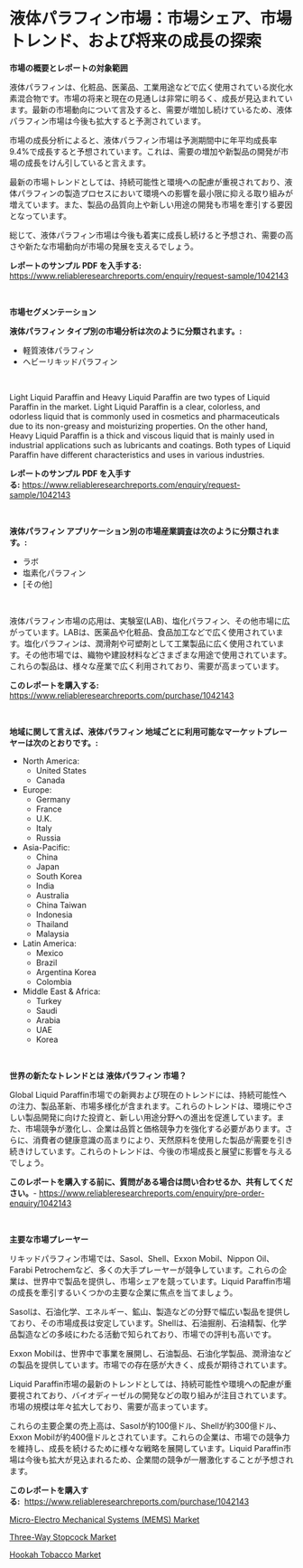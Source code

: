 <p><h1>液体パラフィン市場：市場シェア、市場トレンド、および将来の成長の探索</h1></p><p><strong>市場の概要とレポートの対象範囲</strong></p>
<p><p>液体パラフィンは、化粧品、医薬品、工業用途などで広く使用されている炭化水素混合物です。市場の将来と現在の見通しは非常に明るく、成長が見込まれています。最新の市場動向について言及すると、需要が増加し続けているため、液体パラフィン市場は今後も拡大すると予測されています。</p><p>市場の成長分析によると、液体パラフィン市場は予測期間中に年平均成長率9.4%で成長すると予想されています。これは、需要の増加や新製品の開発が市場の成長をけん引していると言えます。</p><p>最新の市場トレンドとしては、持続可能性と環境への配慮が重視されており、液体パラフィンの製造プロセスにおいて環境への影響を最小限に抑える取り組みが増えています。また、製品の品質向上や新しい用途の開発も市場を牽引する要因となっています。</p><p>総じて、液体パラフィン市場は今後も着実に成長し続けると予想され、需要の高さや新たな市場動向が市場の発展を支えるでしょう。</p></p>
<p><strong>レポートのサンプル PDF を入手する:</strong> <a href="https://www.reliableresearchreports.com/enquiry/request-sample/1042143">https://www.reliableresearchreports.com/enquiry/request-sample/1042143</a></p>
<p>&nbsp;</p>
<p><strong>市場セグメンテーション</strong></p>
<p><strong>液体パラフィン タイプ別の市場分析は次のように分類されます。:</strong></p>
<p><ul><li>軽質液体パラフィン</li><li>ヘビーリキッドパラフィン</li></ul></p>
<p>&nbsp;</p>
<p><p>Light Liquid Paraffin and Heavy Liquid Paraffin are two types of Liquid Paraffin in the market. Light Liquid Paraffin is a clear, colorless, and odorless liquid that is commonly used in cosmetics and pharmaceuticals due to its non-greasy and moisturizing properties. On the other hand, Heavy Liquid Paraffin is a thick and viscous liquid that is mainly used in industrial applications such as lubricants and coatings. Both types of Liquid Paraffin have different characteristics and uses in various industries.</p></p>
<p><strong>レポートのサンプル PDF を入手する:</strong>&nbsp;<a href="https://www.reliableresearchreports.com/enquiry/request-sample/1042143">https://www.reliableresearchreports.com/enquiry/request-sample/1042143</a></p>
<p>&nbsp;</p>
<p><strong> 液体パラフィン アプリケーション別の市場産業調査は次のように分類されます。:</strong></p>
<p><ul><li>ラボ</li><li>塩素化パラフィン</li><li>[その他]</li></ul></p>
<p>&nbsp;</p>
<p><p>液体パラフィン市場の応用は、実験室(LAB)、塩化パラフィン、その他市場に広がっています。LABは、医薬品や化粧品、食品加工などで広く使用されています。塩化パラフィンは、潤滑剤や可塑剤として工業製品に広く使用されています。その他市場では、織物や建設材料などさまざまな用途で使用されています。これらの製品は、様々な産業で広く利用されており、需要が高まっています。</p></p>
<p><strong>このレポートを購入する:</strong>&nbsp; <a href="https://www.reliableresearchreports.com/purchase/1042143">https://www.reliableresearchreports.com/purchase/1042143</a></p>
<p>&nbsp;</p>
<p><strong>地域に関して言えば、液体パラフィン 地域ごとに利用可能なマーケットプレーヤーは次のとおりです。:</strong></p>
<p><ul>
    <li>
        North America:
        <ul>
            <li>United States</li>
            <li>Canada</li>
        </ul>
    </li>
    <li>
        Europe:
        <ul>
            <li>Germany</li>
            <li>France</li>
            <li>U.K.</li>
            <li>Italy</li>
            <li>Russia</li>
        </ul>
    </li>
    <li>
        Asia-Pacific:
        <ul>
            <li>China</li>
            <li>Japan</li>
            <li>South Korea</li>
            <li>India</li>
            <li>Australia</li>
            <li>China Taiwan</li>
            <li>Indonesia</li>
            <li>Thailand</li>
            <li>Malaysia</li>
        </ul>
    </li>
    <li>
        Latin America:
        <ul>
            <li>Mexico</li>
            <li>Brazil</li>
            <li>Argentina Korea</li>
            <li>Colombia</li>
        </ul>
    </li>
    <li>
        Middle East & Africa:
        <ul>
            <li>Turkey</li>
            <li>Saudi</li>
            <li>Arabia</li>
            <li>UAE</li>
            <li>Korea</li>
        </ul>
    </li>
    </ul></p>
<p>&nbsp;</p>
<p><strong>世界の新たなトレンドとは 液体パラフィン 市場？</strong></p>
<p><p>Global Liquid Paraffin市場での新興および現在のトレンドには、持続可能性への注力、製品革新、市場多様化が含まれます。これらのトレンドは、環境にやさしい製品開発に向けた投資と、新しい用途分野への進出を促進しています。また、市場競争が激化し、企業は品質と価格競争力を強化する必要があります。さらに、消費者の健康意識の高まりにより、天然原料を使用した製品が需要を引き続きけしています。これらのトレンドは、今後の市場成長と展望に影響を与えるでしょう。</p></p>
<p><strong>このレポートを購入する前に、質問がある場合は問い合わせるか、共有してください。</strong>- <a href="https://www.reliableresearchreports.com/enquiry/pre-order-enquiry/1042143">https://www.reliableresearchreports.com/enquiry/pre-order-enquiry/1042143</a></p>
<p>&nbsp;</p>
<p><strong>主要な市場プレーヤー</strong></p>
<p><p>リキッドパラフィン市場では、Sasol、Shell、Exxon Mobil、Nippon Oil、Farabi Petrochemなど、多くの大手プレーヤーが競争しています。これらの企業は、世界中で製品を提供し、市場シェアを競っています。Liquid Paraffin市場の成長を牽引するいくつかの主要な企業に焦点を当てましょう。</p><p>Sasolは、石油化学、エネルギー、鉱山、製造などの分野で幅広い製品を提供しており、その市場成長は安定しています。Shellは、石油掘削、石油精製、化学品製造などの多岐にわたる活動で知られており、市場での評判も高いです。</p><p>Exxon Mobilは、世界中で事業を展開し、石油製品、石油化学製品、潤滑油などの製品を提供しています。市場での存在感が大きく、成長が期待されています。</p><p>Liquid Paraffin市場の最新のトレンドとしては、持続可能性や環境への配慮が重要視されており、バイオディーゼルの開発などの取り組みが注目されています。市場の規模は年々拡大しており、需要が高まっています。</p><p>これらの主要企業の売上高は、Sasolが約100億ドル、Shellが約300億ドル、Exxon Mobilが約400億ドルとされています。これらの企業は、市場での競争力を維持し、成長を続けるために様々な戦略を展開しています。Liquid Paraffin市場は今後も拡大が見込まれるため、企業間の競争が一層激化することが予想されます。</p></p>
<p><strong>このレポートを購入する:</strong>&nbsp;&nbsp;<a href="https://www.reliableresearchreports.com/purchase/1042143">https://www.reliableresearchreports.com/purchase/1042143</a></p>
<p><p><a href="https://view.publitas.com/reportprime-1/micro-electro-mechanical-systems-mems-market-size-evaluating-its-market-trends-growth-and-projections-2023-2030/">Micro-Electro Mechanical Systems (MEMS) Market</a></p><p><a href="https://view.publitas.com/reportprime-1/three-way-stopcock-market-research-report-provides-critical-insights-that-can-help-shape-business-development-and-investment-strategies/">Three-Way Stopcock Market</a></p><p><a href="https://view.publitas.com/reportprime-1/hookah-tobacco-market-growth-market-trends-covid-19-impact-and-forecasts-for-period-from-2023-2030/">Hookah Tobacco Market</a></p></p>